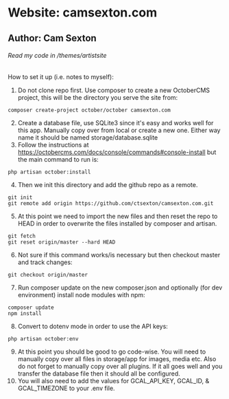 # Website: camsexton.com
## Author: Cam Sexton
###### Read my code in /themes/artistsite

How to set it up (i.e. notes to myself):

1. Do not clone repo first. Use composer to create a new OctoberCMS project, this will be the directory you serve the site from:
```
composer create-project october/october camsexton.com
```
2. Create a database file, use SQLite3 since it's easy and works well for this app. Manually copy over from local or create a new one. Either way name it should be named storage/database.sqlite
3. Follow the instructions at https://octobercms.com/docs/console/commands#console-install but the main command to run is:
```
php artisan october:install
```
4. Then we init this directory and add the github repo as a remote.
```
git init
git remote add origin https://github.com/ctsexton/camsexton.com.git
```
5. At this point we need to import the new files and then reset the repo to HEAD in order to overwrite the files installed by composer and artisan.
```
git fetch
git reset origin/master --hard HEAD
```
6. Not sure if this command works/is necessary but then checkout master and track changes:
```
git checkout origin/master
```
7. Run composer update on the new composer.json and optionally (for dev environment) install node modules with npm:
```
composer update
npm install
```
8. Convert to dotenv mode in order to use the API keys:
```
php artisan october:env
```
9. At this point you should be good to go code-wise. You will need to manually copy over all files in storage/app for images, media etc. Also do not forget to manually copy over all plugins. If it all goes well and you transfer the database file then it should all be configured.
10. You will also need to add the values for GCAL_API_KEY, GCAL_ID, & GCAL_TIMEZONE to your .env file.
